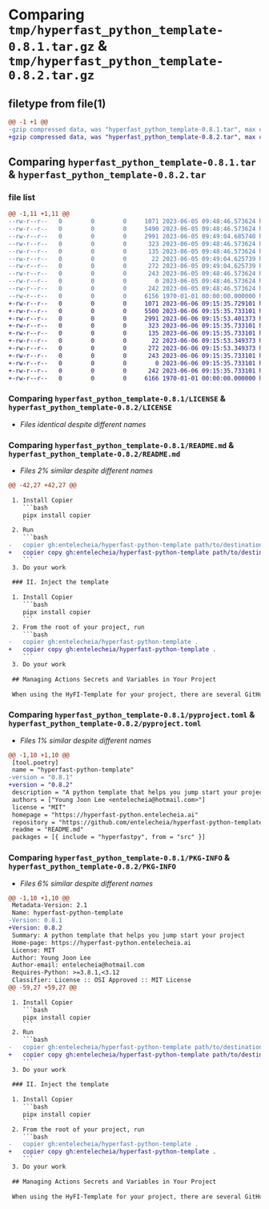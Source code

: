 # Comparing `tmp/hyperfast_python_template-0.8.1.tar.gz` & `tmp/hyperfast_python_template-0.8.2.tar.gz`

## filetype from file(1)

```diff
@@ -1 +1 @@
-gzip compressed data, was "hyperfast_python_template-0.8.1.tar", max compression
+gzip compressed data, was "hyperfast_python_template-0.8.2.tar", max compression
```

## Comparing `hyperfast_python_template-0.8.1.tar` & `hyperfast_python_template-0.8.2.tar`

### file list

```diff
@@ -1,11 +1,11 @@
--rw-r--r--   0        0        0     1071 2023-06-05 09:48:46.573624 hyperfast_python_template-0.8.1/LICENSE
--rw-r--r--   0        0        0     5490 2023-06-05 09:48:46.573624 hyperfast_python_template-0.8.1/README.md
--rw-r--r--   0        0        0     2991 2023-06-05 09:49:04.685740 hyperfast_python_template-0.8.1/pyproject.toml
--rw-r--r--   0        0        0      323 2023-06-05 09:48:46.573624 hyperfast_python_template-0.8.1/src/hyperfastpy/__cli__.py
--rw-r--r--   0        0        0      135 2023-06-05 09:48:46.573624 hyperfast_python_template-0.8.1/src/hyperfastpy/__init__.py
--rw-r--r--   0        0        0       22 2023-06-05 09:49:04.625739 hyperfast_python_template-0.8.1/src/hyperfastpy/_version.py
--rw-r--r--   0        0        0      272 2023-06-05 09:49:04.625739 hyperfast_python_template-0.8.1/src/hyperfastpy/conf/about/__init__.yaml
--rw-r--r--   0        0        0      243 2023-06-05 09:48:46.573624 hyperfast_python_template-0.8.1/src/hyperfastpy/project.toml
--rw-r--r--   0        0        0        0 2023-06-05 09:48:46.573624 hyperfast_python_template-0.8.1/src/hyperfastpy/py.typed
--rw-r--r--   0        0        0      242 2023-06-05 09:48:46.573624 hyperfast_python_template-0.8.1/src/hyperfastpy/pyproject.toml
--rw-r--r--   0        0        0     6156 1970-01-01 00:00:00.000000 hyperfast_python_template-0.8.1/PKG-INFO
+-rw-r--r--   0        0        0     1071 2023-06-06 09:15:35.729101 hyperfast_python_template-0.8.2/LICENSE
+-rw-r--r--   0        0        0     5500 2023-06-06 09:15:35.733101 hyperfast_python_template-0.8.2/README.md
+-rw-r--r--   0        0        0     2991 2023-06-06 09:15:53.401373 hyperfast_python_template-0.8.2/pyproject.toml
+-rw-r--r--   0        0        0      323 2023-06-06 09:15:35.733101 hyperfast_python_template-0.8.2/src/hyperfastpy/__cli__.py
+-rw-r--r--   0        0        0      135 2023-06-06 09:15:35.733101 hyperfast_python_template-0.8.2/src/hyperfastpy/__init__.py
+-rw-r--r--   0        0        0       22 2023-06-06 09:15:53.349373 hyperfast_python_template-0.8.2/src/hyperfastpy/_version.py
+-rw-r--r--   0        0        0      272 2023-06-06 09:15:53.349373 hyperfast_python_template-0.8.2/src/hyperfastpy/conf/about/__init__.yaml
+-rw-r--r--   0        0        0      243 2023-06-06 09:15:35.733101 hyperfast_python_template-0.8.2/src/hyperfastpy/project.toml
+-rw-r--r--   0        0        0        0 2023-06-06 09:15:35.733101 hyperfast_python_template-0.8.2/src/hyperfastpy/py.typed
+-rw-r--r--   0        0        0      242 2023-06-06 09:15:35.733101 hyperfast_python_template-0.8.2/src/hyperfastpy/pyproject.toml
+-rw-r--r--   0        0        0     6166 1970-01-01 00:00:00.000000 hyperfast_python_template-0.8.2/PKG-INFO
```

### Comparing `hyperfast_python_template-0.8.1/LICENSE` & `hyperfast_python_template-0.8.2/LICENSE`

 * *Files identical despite different names*

### Comparing `hyperfast_python_template-0.8.1/README.md` & `hyperfast_python_template-0.8.2/README.md`

 * *Files 2% similar despite different names*

```diff
@@ -42,27 +42,27 @@
 
 1. Install Copier
    ```bash
    pipx install copier
    ```
 2. Run
    ```bash
-   copier gh:entelecheia/hyperfast-python-template path/to/destination
+   copier copy gh:entelecheia/hyperfast-python-template path/to/destination
    ```
 3. Do your work
 
 ### II. Inject the template
 
 1. Install Copier
    ```bash
    pipx install copier
    ```
 2. From the root of your project, run
    ```bash
-   copier gh:entelecheia/hyperfast-python-template .
+   copier copy gh:entelecheia/hyperfast-python-template .
    ```
 3. Do your work
 
 ## Managing Actions Secrets and Variables in Your Project
 
 When using the HyFI-Template for your project, there are several GitHub Actions secrets and variables that you need to add to ensure proper functioning of the release action and optional JupyterBook deployment.
```

### Comparing `hyperfast_python_template-0.8.1/pyproject.toml` & `hyperfast_python_template-0.8.2/pyproject.toml`

 * *Files 1% similar despite different names*

```diff
@@ -1,10 +1,10 @@
 [tool.poetry]
 name = "hyperfast-python-template"
-version = "0.8.1"
+version = "0.8.2"
 description = "A python template that helps you jump start your project"
 authors = ["Young Joon Lee <entelecheia@hotmail.com>"]
 license = "MIT"
 homepage = "https://hyperfast-python.entelecheia.ai"
 repository = "https://github.com/entelecheia/hyperfast-python-template"
 readme = "README.md"
 packages = [{ include = "hyperfastpy", from = "src" }]
```

### Comparing `hyperfast_python_template-0.8.1/PKG-INFO` & `hyperfast_python_template-0.8.2/PKG-INFO`

 * *Files 6% similar despite different names*

```diff
@@ -1,10 +1,10 @@
 Metadata-Version: 2.1
 Name: hyperfast-python-template
-Version: 0.8.1
+Version: 0.8.2
 Summary: A python template that helps you jump start your project
 Home-page: https://hyperfast-python.entelecheia.ai
 License: MIT
 Author: Young Joon Lee
 Author-email: entelecheia@hotmail.com
 Requires-Python: >=3.8.1,<3.12
 Classifier: License :: OSI Approved :: MIT License
@@ -59,27 +59,27 @@
 
 1. Install Copier
    ```bash
    pipx install copier
    ```
 2. Run
    ```bash
-   copier gh:entelecheia/hyperfast-python-template path/to/destination
+   copier copy gh:entelecheia/hyperfast-python-template path/to/destination
    ```
 3. Do your work
 
 ### II. Inject the template
 
 1. Install Copier
    ```bash
    pipx install copier
    ```
 2. From the root of your project, run
    ```bash
-   copier gh:entelecheia/hyperfast-python-template .
+   copier copy gh:entelecheia/hyperfast-python-template .
    ```
 3. Do your work
 
 ## Managing Actions Secrets and Variables in Your Project
 
 When using the HyFI-Template for your project, there are several GitHub Actions secrets and variables that you need to add to ensure proper functioning of the release action and optional JupyterBook deployment.
```

